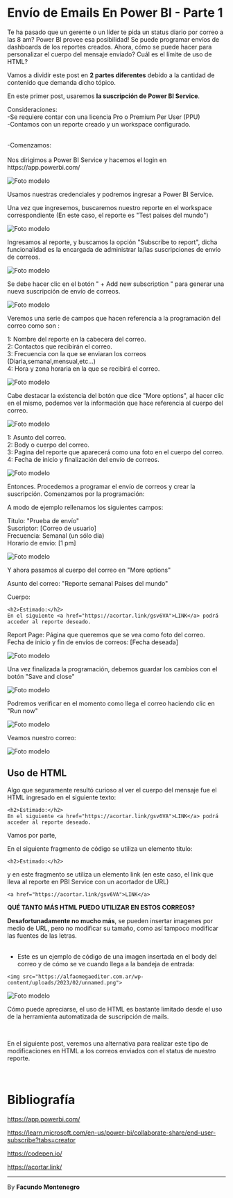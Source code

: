 # Envío de Emails En Power BI - Parte 1


Te ha pasado que un gerente o un líder te pida un status diario por correo a las 8 am? Power BI provee esa posibilidad! Se puede programar envíos de dashboards de los reportes creados. Ahora, cómo se puede hacer para personalizar el cuerpo del mensaje enviado? Cuál es el límite de uso de HTML? 

Vamos a dividir este post en **2 partes diferentes** debido a la cantidad de contenido que demanda dicho tópico.

En este primer post, usaremos **la suscripción de Power BI Service**.

Consideraciones:<br />
-Se requiere contar con una licencia Pro o Premium Per User (PPU) <br/>
-Contamos con un reporte creado y un workspace configurado.
<br /> 


<br />
-Comenzamos: <br />
<br />
Nos dirigimos a Power BI Service y hacemos el login en https://app.powerbi.com/


![Foto modelo](captura5.png)

Usamos nuestras credenciales y podremos ingresar a Power BI Service.

Una vez que ingresemos, buscaremos nuestro reporte en el workspace correspondiente (En este caso, el reporte es "Test paises del mundo")

![Foto modelo](captura6.png)

Ingresamos al reporte, y buscamos la opción "Subscribe to report", dicha funcionalidad es la encargada de administrar la/las suscripciones de envío de correos.

![Foto modelo](captura7.png)

Se debe hacer clic en el botón " + Add new subscription " para generar una nueva suscripción de envío de correos.

![Foto modelo](captura10.png)

Veremos una serie de campos que hacen referencia a la programación del correo como son :

1: Nombre del reporte en la cabecera del correo.<br /> 
2: Contactos que recibirán el correo.<br /> 
3: Frecuencia con la que se enviaran los correos (Diaria,semanal,mensual,etc...)<br /> 
4: Hora y zona horaria en la que se recibirá el correo.<br /> 

![Foto modelo](captura12.png)

Cabe destacar la existencia del botón que dice "More options", al hacer clic en el mismo, podemos ver la información que hace referencia al cuerpo del correo.

![Foto modelo](captura13.png)


1: Asunto del correo. <br /> 
2: Body o cuerpo del correo. <br /> 
3: Pagina del reporte que aparecerá como una foto en el cuerpo del correo. <br /> 
4: Fecha de inicio y finalización del envío de correos. <br /> 

![Foto modelo](captura14.png)

Entonces. Procedemos a programar el envío de correos y crear la suscripción. Comenzamos por la programación:

A modo de ejemplo rellenamos los siguientes campos:

Titulo: "Prueba de envío"<br /> 
Suscriptor: [Correo de usuario] <br /> 
Frecuencia: Semanal (un sólo dia) <br /> 
Horario de envío: [1 pm] <br /> 

![Foto modelo](captura15.png)

Y ahora pasamos al cuerpo del correo en "More options" 

Asunto del correo: "Reporte semanal Paises del mundo" <br /> 

Cuerpo: 
~~~
<h2>Estimado:</h2>
En el siguiente <a href="https://acortar.link/gsv6VA">LINK</a> podrá acceder al reporte deseado.
~~~
Report Page: Página que queremos que se vea como foto del correo. <br /> 
Fecha de inicio y fin de envíos de correos: [Fecha deseada]

![Foto modelo](captura17.png)

Una vez finalizada la programación, debemos guardar los cambios con el botón "Save and close"

![Foto modelo](captura20.png)

Podremos verificar en el momento como llega el correo haciendo clic en "Run now"

![Foto modelo](captura21.png)

Veamos nuestro correo:

![Foto modelo](captura22.png)


<h2>Uso de HTML</h2>

Algo que seguramente resultó curioso al ver el cuerpo del mensaje fue el HTML ingresado en el siguiente texto:

~~~
<h2>Estimado:</h2>
En el siguiente <a href="https://acortar.link/gsv6VA">LINK</a> podrá acceder al reporte deseado.

~~~

Vamos por parte, 

En el siguiente fragmento de código se utiliza un elemento título:
~~~
<h2>Estimado:</h2>
~~~

y en este fragmento se utiliza un elemento link (en este caso, el link que lleva al reporte en PBI Service con un acortador de URL)

~~~
<a href="https://acortar.link/gsv6VA">LINK</a>
~~~


<b>QUÉ TANTO MÁS HTML PUEDO UTILIZAR EN ESTOS CORREOS?</b>

<b>Desafortunadamente no mucho más</b>, se pueden insertar imagenes por medio de URL, pero no modificar su tamaño, como así tampoco modificar las fuentes de las letras. </br>
</br>

- Este es un ejemplo de código de una imagen insertada en el body del correo y de cómo se ve cuando llega a la bandeja de entrada:

~~~
<img src="https://alfaomegaeditor.com.ar/wp-content/uploads/2023/02/unnamed.png">
~~~

![Foto modelo](captura23.png)

Cómo puede apreciarse, el uso de HTML es bastante limitado desde el uso de la herramienta automatizada de suscripción de mails.

</br>

En el siguiente post, veremos una alternativa para realizar este tipo de modificaciones en HTML a los correos enviados con el status de nuestro reporte.

</br>

# Bibliografía

https://app.powerbi.com/

https://learn.microsoft.com/en-us/power-bi/collaborate-share/end-user-subscribe?tabs=creator

https://codepen.io/

https://acortar.link/




---

By **Facundo Montenegro**
